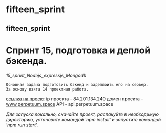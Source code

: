 # fifteen_sprint
## fifteen_sprint

# Спринт 15, подготовка и деплой бэкенда.

*15_sprint_Nodejs_expressjs_Mongodb*

    Основная задача подготовить бэкенд и задеплоить его на сервер.
    За основу взята 14 проектная работа.



[ссылка на проект](https://github.com/ospas312/fifteen_sprint)
ip проекта - 84.201.134.240
домен проекта - www.perpetuum.space
API - api.perpetuum.space

*Для запуска локально, скачайте проект, распакуйте в необходимую директорию, установите командой 'npm install' и запустите командой 'npm run start'.*
